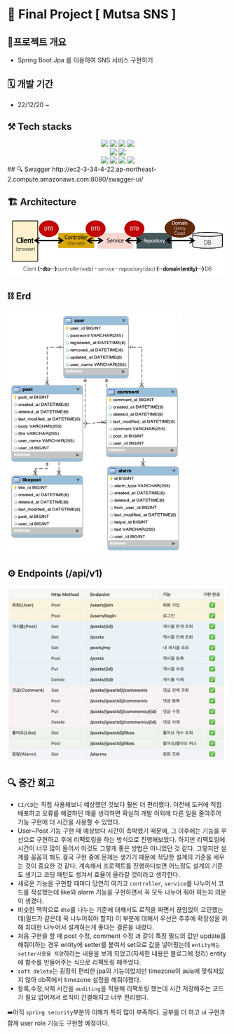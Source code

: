 # 🦁 Final Project [ Mutsa SNS ]

## 📍프로젝트 개요 
- Spring Boot Jpa 를 이용하여 SNS 서비스 구현하기 

## 🗓 개발 기간 
- 22/12/20 ~
## ⚒️ Tech stacks
<div align="center">
	<img src="https://img.shields.io/badge/Java-007396?style=flat&logo=Java&logoColor=white" />
    <img src="https://img.shields.io/badge/Spring Boot-6DB33F?style=flat&logo=Spring Boot&logoColor=white" />
    <img src="https://img.shields.io/badge/Spring Security-6DB33F?style=flat&logo=Spring Security&logoColor=white" />
    <img src="https://img.shields.io/badge/IntelliJ Ultimate-FF007F?style=flat&logo=IntelliJ IDEA&logoColor=white" />
    </br>
    <img src="https://img.shields.io/badge/MySQL Workbench-4479A1?style=flat&logo=MySQL&logoColor=white" />
    <img src="https://img.shields.io/badge/AWS EC2-FF9900?style=flat&logo=Amazon EC2&logoColor=white" />
    </br>
    <img src="https://img.shields.io/badge/Docker-2496ED?style=flat&logo=Docker&logoColor=white" />
    <img src="https://img.shields.io/badge/GitHub-181717?style=flat&logo=GitHub&logoColor=white" />
    <img src="https://img.shields.io/badge/GitLab-181717?style=flat&logo=GitLab&logoColor=white" />
    <img src="https://img.shields.io/badge/Swagger-85EA2D?style=flat&logo=Swagger&logoColor=white" />
</div>
## 🔍 Swagger
http://ec2-3-34-4-22.ap-northeast-2.compute.amazonaws.com:8080/swagger-ui/

## 🏗 Architecture
<img src="img/img1.png" width="530" height="130">

## ⛓ Erd
<img src="img/snsErd.png" width="400" height="550">


## ⚙️ Endpoints (/api/v1)
<img src="img/endpoints.png" width="500" height="400">

## 🔍 중간 회고
- `CI/CD`는 직접 사용해보니 예상했던 것보다 훨씬 더 편리했다. 이전에 도커에 직접 배포하고 오류를 해결하던 때를 생각하면 
확실히 개발 이외에 다른 일을 줄여주어 기능 구현에 더 시간을 사용할 수 있었다. 
- User~Post 기능 구현 때 예상보다 시간이 촉박했기 때문에, 그 이후에는 기능을 우선으로 구현하고 후에 리팩토링을 하는 방식으로 진행해보았다.
하지만 리팩토링에 시간이 너무 많이 들어서 이것도 그렇게 좋은 방법은 아니었던 것 같다. 그렇지만 설계를 꼼꼼히 해도 결국 구현 중에 문제는 생기기 때문에
적당한 설계의 기준을 세우는 것이 중요한 것 같다. 계속해서 프로젝트를 진행하다보면 어느정도 설계의 기준도 생기고 코딩 패턴도 생겨서 효율이 올라갈 것이라고 생각한다.
- 새로운 기능을 구현할 때마다 당연히 여기고 `controller`, `service`를 나누어서 코드를 작성했는데 like와 alarm 기능을 구현하면서 
꼭 모두 나누어 줘야 하는지 의문이 생겼다. 
- 비슷한 맥락으로 `dto`를 나누는 기준에 대해서도 로직을 짜면서 끊임없이 고민했는데(필드가 같은데 꼭 나누어줘야 할지) 이 부분에 대해서 우선은 추후에 확장성을 위해 
최대한 나누어서 설계하는게 좋다는 결론을 내렸다. 
- 처음 구현을 할 때 post 수정, comment 수정 과 같이 특정 필드의 값만 update를 해줘야하는 경우 entity에 setter를 붙여서 set으로 값을 넣어줬는데 
`entity에는 setter사용을 지양`하라는 내용을 보게 되었고(자세한 내용은 블로그에 정리) entity에 함수를 만들어주는 식으로 리팩토링 해주었다.
- `soft delete`는 굉장히 편리한 jpa의 기능이었지만 timezone이 asia에 맞춰져있지 않아 db쪽에서 timezone 설정을 해줘야했다. 
- 등록,수정,삭제 시간을 `auditing`을 적용해 리팩토링 했는데 시간 저장해주는 코드가 필요 없어져서 로직이 간결해지고 너무 편리했다.

➡️아직 `spring security`부분의 이해가 특히 많이 부족하다. 공부를 더 하고 ui 구현과 함께 user role 기능도 구현할 예정이다. 

